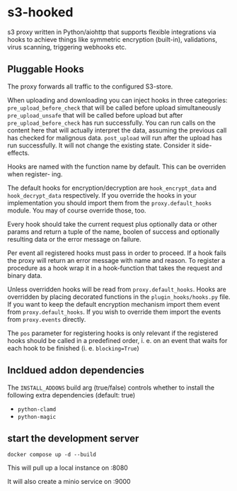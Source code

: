 # s3-hooked

s3 proxy written in Python/aiohttp that supports flexible integrations via hooks to
achieve things like symmetric encryption (built-in), validations, virus scanning,
triggering webhooks etc.

## Pluggable Hooks

The proxy forwards all traffic to the configured S3-store.

When uploading and downloading you can inject hooks in three categories:
 `pre_upload_before_check` that will be called before upload simultaneously
 `pre_upload_unsafe` that will be called before upload but after
    `pre_upload_before_check` has run successfully. You can run calls on the content
    here that will actually interpret the data, assuming the previous call has checked
    for malignous data.
 `post_upload` will run after the upload has run successfully. It will not change the
    existing state. Consider it side-effects.

Hooks are named with the function name by default. This can be overriden when register-
ing.

The default hooks for encryption/decryption are `hook_encrypt_data` and 
`hook_decrypt_data` respectively. If you override the hooks in your implementation 
you should import them from the `proxy.default_hooks` module. You may of course
override those, too.

Every hook should take the current request plus optionally data or other params and
return a tuple of the name, boolen of success and optionally resulting data or 
the error message on failure.

Per event all registered hooks must pass in order to proceed. If a hook fails the
proxy will return an error message with name and reason.
To register a procedure as a hook wrap it in a hook-function that takes
the request and binary data.

Unless overridden hooks will be read from `proxy.default_hooks`. Hooks are overridden
by placing decorated functions in the `plugin_hooks/hooks.py` file. If you want to
keep the default encryption mechanism import them event from `proxy.default_hooks`.
If you wish to override them import the events from `proxy.events` directly.

The `pos` parameter for registering hooks is only relevant if the registered hooks
should be called in a predefined order, i. e. on an event that waits for each hook
to be finished (i. e. `blocking=True`)


## Incldued addon dependencies

The `INSTALL_ADDONS` build arg (true/false) controls whether to install the following extra
dependencies (default: true)

 - `python-clamd`
 - `python-magic`



## start the development server

```
docker compose up -d --build 
```

This will pull up a local instance on :8080

It will also create a minio service on :9000

